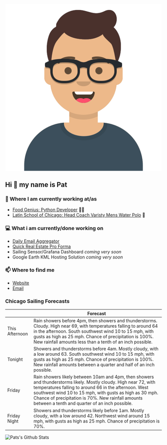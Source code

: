 [![Social banner for p-j-falconer](https://raw.githubusercontent.com/P-J-FALCONER/P-J-FALCONER/master/assets/avataaars.svg)](https://patfalconer.com/)
## Hi :wave: my name is Pat

### 💼 Where I am currently working at/as
- [Food Genius: Python Developer](https://getfoodgenius.com/) 🍔🐍
- [Latin School of Chicago: Head Coach Varisty Mens Water Polo](https://www.latinschool.org/) 🤽


### 💻 What i am currently/done working on
 - [Daily Email Aggregator](https://github.com/P-J-FALCONER/dott_daily_mail)
 - [Quick Real Estate Pro Forma](https://github.com/P-J-FALCONER/henry)
 - Sailing Sensor/Grafana Dashboard *coming very soon*
 - Google Earth KML Hosting Solution *coming very soon*

### 📫 Where to find me
 - [Website](https://patfalconer.com/)
 - [Email](mailto:patrick.j.falconer@gmail.com)


### Chicago Sailing Forecasts
|   | Forecast  |
|---|---|
| This Afternoon | Rain showers before 4pm, then showers and thunderstorms. Cloudy. High near 69, with temperatures falling to around 64 in the afternoon. South southwest wind 10 to 15 mph, with gusts as high as 25 mph. Chance of precipitation is 100%. New rainfall amounts less than a tenth of an inch possible. |
| Tonight | Showers and thunderstorms before 4am. Mostly cloudy, with a low around 63. South southwest wind 10 to 15 mph, with gusts as high as 25 mph. Chance of precipitation is 100%. New rainfall amounts between a quarter and half of an inch possible. |
| Friday | Rain showers likely between 10am and 4pm, then showers and thunderstorms likely. Mostly cloudy. High near 72, with temperatures falling to around 66 in the afternoon. West southwest wind 10 to 15 mph, with gusts as high as 30 mph. Chance of precipitation is 70%. New rainfall amounts between a tenth and quarter of an inch possible. |
| Friday Night | Showers and thunderstorms likely before 1am. Mostly cloudy, with a low around 42. Northwest wind around 15 mph, with gusts as high as 25 mph. Chance of precipitation is 70%. |

![Pats's Github Stats](https://github-readme-stats.vercel.app/api?username=p-j-falconer&show_icons=true&theme=radical)

